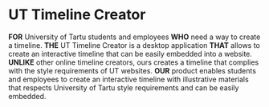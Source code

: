 # UT Timeline Creator
**FOR** University of Tartu students and employees **WHO** need a way to create a timeline. **THE** UT Timeline Creator is a desktop application **THAT** allows to create an interactive timeline that can be easily embedded into a website. **UNLIKE** other online timeline creators, ours creates a timeline that complies with the style requirements of UT websites. **OUR** product enables students and employees to create an interactive timeline with illustrative materials that respects University of Tartu style requirements and can be easily embedded.
